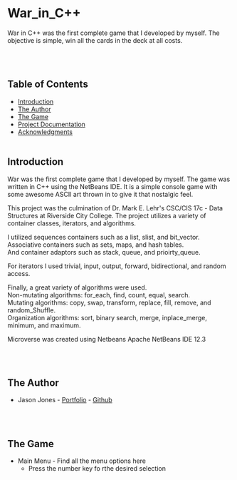 # War_in_C++ <br>


War in C++ was the first complete game that I developed by myself. The objective is simple, win all the cards in the deck at all costs.

<br><br>

## Table of Contents <br>

* [Introduction](#Introduction)
* [The Author](#Author)
* [The Game](#Games)
* [Project Documentation](#Docs)
* [Acknowledgments](#Ack)
<br><br>

## Introduction <a name="Introduction"></a> <br>

War was the first complete game that I developed by myself. The game was written in C++ using the NetBeans IDE. It is a simple console game with some awesome ASCII art thrown in to give it that nostalgic feel.  

This project was the culmination of Dr. Mark E. Lehr's  CSC/CIS 17c - Data Structures at Riverside City College. The project utilizes a variety of container classes, iterators, and algorithms.  

I utilized sequences containers such as a list, slist, and bit_vector.  
Associative containers such as sets, maps, and hash tables.  
And container adaptors such as stack, queue, and prioirty_queue.  

For iterators I used trivial, input, output, forward, bidirectional, and random access.  

Finally, a great variety of algorithms were used.  
Non-mutating algorithms: for_each, find, count, equal, search.  
Mutating algorithms: copy, swap, transform, replace, fill, remove, and random_Shuffle.  
Organization algorithms: sort, binary search, merge, inplace_merge, minimum, and maximum.

Microverse was created using Netbeans Apache NetBeans IDE 12.3

<br><br>

## The Author <a name="Author"></a> <br>
* Jason Jones - [Portfolio](https://jasonjonesthe.dev) - [Github](www.github.com/jasojone)


<br><br>

## The Game <a name="Games"></a> <br>
* Main Menu - Find all the menu options here
  - Press the number key fo rthe desired selection 
  <br>
